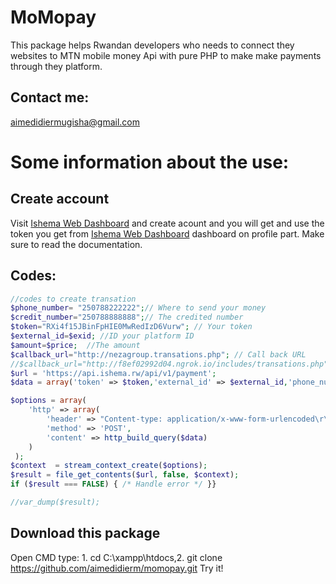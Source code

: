# MoMopay
This package helps Rwandan developers who needs to connect they websites to MTN mobile money Api with pure PHP to make make payments through they platform.
## Contact me:
aimedidiermugisha@gmail.com
# Some information about the use:
## Create account
Visit [Ishema Web Dashboard](http://api.ishema.rw) and create acount and you will get and use the token you get from [Ishema Web Dashboard](http://api.ishema.rw) dashboard on profile part.
Make sure to read the documentation.
## Codes:
```php
//codes to create transation
$phone_number= "250788222222";// Where to send your money
$credit_number="250788888888";// The credited number
$token="RXi4f15JBinFpHIE0MwRedIzD6Vurw"; // Your token
$external_id=$exid; //ID your platform ID
$amount=$price;  //The amount 
$callback_url="http://nezagroup.transations.php"; // Call back URL
//$callback_url="http://f8ef02992d04.ngrok.io/includes/transations.php";
$url = 'https://api.ishema.rw/api/v1/payment';
$data = array('token' => $token,'external_id' => $external_id,'phone_number' => $phone_number,'amount' => $amount,'credit_number' => $credit_number,'callback_url' => $callback_url);

$options = array(
    'http' => array(
        'header' => "Content-type: application/x-www-form-urlencoded\r\n",
        'method' => 'POST',
        'content' => http_build_query($data)
    )
 );
$context  = stream_context_create($options);
$result = file_get_contents($url, false, $context);
if ($result === FALSE) { /* Handle error */ }}

//var_dump($result);
```
## Download this package
Open CMD type:  1. cd C:\xampp\htdocs,2. git clone https://github.com/aimedidierm/momopay.git
Try it!